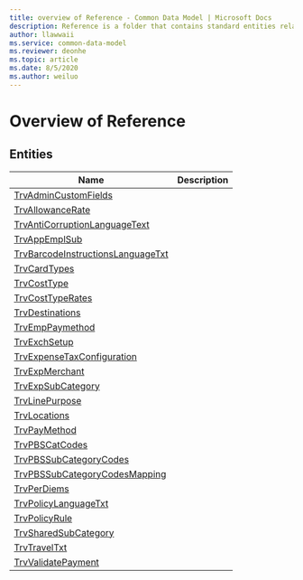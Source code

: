 ```yaml
---
title: overview of Reference - Common Data Model | Microsoft Docs
description: Reference is a folder that contains standard entities related to the Common Data Model.
author: llawwaii
ms.service: common-data-model
ms.reviewer: deonhe
ms.topic: article
ms.date: 8/5/2020
ms.author: weiluo
---
```


# Overview of Reference


## Entities

|Name|Description|
|---|---|
|[TrvAdminCustomFields](TrvAdminCustomFields.md)||
|[TrvAllowanceRate](TrvAllowanceRate.md)||
|[TrvAntiCorruptionLanguageText](TrvAntiCorruptionLanguageText.md)||
|[TrvAppEmplSub](TrvAppEmplSub.md)||
|[TrvBarcodeInstructionsLanguageTxt](TrvBarcodeInstructionsLanguageTxt.md)||
|[TrvCardTypes](TrvCardTypes.md)||
|[TrvCostType](TrvCostType.md)||
|[TrvCostTypeRates](TrvCostTypeRates.md)||
|[TrvDestinations](TrvDestinations.md)||
|[TrvEmpPaymethod](TrvEmpPaymethod.md)||
|[TrvExchSetup](TrvExchSetup.md)||
|[TrvExpenseTaxConfiguration](TrvExpenseTaxConfiguration.md)||
|[TrvExpMerchant](TrvExpMerchant.md)||
|[TrvExpSubCategory](TrvExpSubCategory.md)||
|[TrvLinePurpose](TrvLinePurpose.md)||
|[TrvLocations](TrvLocations.md)||
|[TrvPayMethod](TrvPayMethod.md)||
|[TrvPBSCatCodes](TrvPBSCatCodes.md)||
|[TrvPBSSubCategoryCodes](TrvPBSSubCategoryCodes.md)||
|[TrvPBSSubCategoryCodesMapping](TrvPBSSubCategoryCodesMapping.md)||
|[TrvPerDiems](TrvPerDiems.md)||
|[TrvPolicyLanguageTxt](TrvPolicyLanguageTxt.md)||
|[TrvPolicyRule](TrvPolicyRule.md)||
|[TrvSharedSubCategory](TrvSharedSubCategory.md)||
|[TrvTravelTxt](TrvTravelTxt.md)||
|[TrvValidatePayment](TrvValidatePayment.md)||
